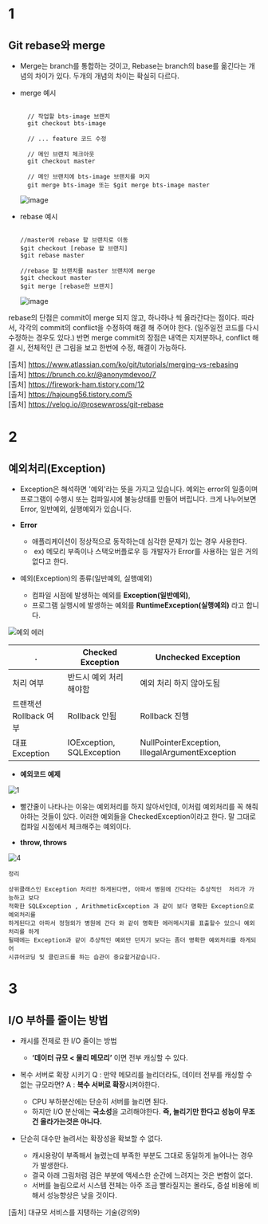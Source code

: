 # 1
## Git rebase와 merge

- Merge는 branch를 통합하는 것이고, Rebase는 branch의 base를 옮긴다는 개념의 차이가 있다. 두개의 개념의 차이는 확실히 다르다.

- merge 예시
    ```
    
      // 작업할 bts-image 브랜치
      git checkout bts-image
      
      // ... feature 코드 수정
      
      // 메인 브랜치 체크아웃
      git checkout master
      
      // 메인 브랜치에 bts-image 브랜치를 머지
      git merge bts-image 또는 $git merge bts-image master

    ```
    
    ![image](https://user-images.githubusercontent.com/20812458/161259646-e9d3c87f-5e64-4e6d-84aa-80683e75e64c.png)

- rebase 예시
    ```
    
    //master에 rebase 할 브랜치로 이동
    $git checkout [rebase 할 브랜치]
    $git rebase master

    //rebase 할 브랜치를 master 브랜치에 merge
    $git checkout master
    $git merge [rebase한 브랜치]
    
    ```
    
    ![image](https://user-images.githubusercontent.com/20812458/161260363-70ce5672-92ce-4ae9-a8eb-3a832f6f686e.png)

rebase의 단점은 commit이 merge 되지 않고, 하나하나 씩 올라간다는 점이다. 따라서, 각각의 commit의 conflict을 수정하여 해결 해 주어야 한다.
(일주일전 코드를 다시 수정하는 경우도 있다.)
반면 merge commit의 장점은 내역은 지저분하나, conflict 해결 시, 전체적인 큰 그림을 보고 한번에 수정, 해결이 가능하다.
    
[출처] https://www.atlassian.com/ko/git/tutorials/merging-vs-rebasing   
[출처] https://brunch.co.kr/@anonymdevoo/7   
[출처] https://firework-ham.tistory.com/12   
[출처] https://hajoung56.tistory.com/5   
[출처] https://velog.io/@rosewwross/git-rebase

# 2
## 예외처리(Exception)

- Exception은 해석하면 '예외'라는 뜻을 가지고 있습니다. 예외는 error의 일종이며 프로그램이 수행시 또는 컴파일시에 불능상태를 만들어 버립니다. 크게 나누어보면 Error, 일반예외, 실행예외가 있습니다.

- **Error**
    - 애플리케이션이 정상적으로 동작하는데 심각한 문제가 있는 경우 사용한다.
    -  ex) 메모리 부족이나 스택오버플로우 등 개발자가 Error를 사용하는 일은 거의 없다고 한다.

- 예외(Exception)의 종류(일반예외, 실행예외)
    - 컴파일 시점에 발생하는 예외를 **Exception(일반예외)**,
    - 프로그램 실행시에 발생하는 예외를 **RuntimeException(실행예외)** 라고 합니다.

![예외 에러](https://user-images.githubusercontent.com/83939644/161376531-93d6f0ca-dd5b-454f-a682-10780143f6c4.png)

|. |Checked Exception|Unchecked Exception|
|------|---|---|
|처리 여부|반드시 예외 처리 해야함|예외 처리 하지 않아도됨|
|트랜잭션 Rollback 여부|Rollback 안됨|Rollback 진행|
|대표 Exception|IOException, SQLException|NullPointerException, IllegalArgumentException|

- **예외코드 예제**

![1](https://user-images.githubusercontent.com/83939644/161376523-f4714a5e-ef24-4847-ae91-bc37eb716e78.png)

- 빨간줄이 나타나는 이유는 예외처리를 하지 않아서인데, 이처럼 예외처리를 꼭 해줘야하는 것들이 있다. 이러한 예외들을 CheckedException이라고 한다. 말 그대로 컴파일 시점에서 체크해주는 예외이다.

- **throw, throws**

![4](https://user-images.githubusercontent.com/83939644/161376527-63a84c9c-530f-4e4d-b1c5-4e8cf182799e.png)

```
정리

상위클래스인 Exception 처리만 하게된다면, 아파서 병원에 간다라는 추상적인  처리가 가능하고 보다   
적확한 SQLException , ArithmeticException 과 같이 보다 명확한 Exception으로 예외처리를   
하게된다고 아파서 정형외가 병원에 간다 와 같이 명확한 에러메시지를 표출할수 있으니 예외처리를 하게    
될때에는 Exception과 같이 추상적인 예외만 던지기 보다는 좀더 명확한 예외처리를 하게되어    
시큐어코딩 및 클린코드를 하는 습관이 중요할거같습니다.
```

# 3
## I/O 부하를 줄이는 방법
- 캐시를 전제로 한 I/O 줄이는 방법
    - **‘데이터 규모 < 물리 메모리’** 이면 전부 캐싱할 수 있다.

- 복수 서버로 확장 시키기
    Q : 만약 메모리를 늘리더라도, 데이터 전부를 캐싱할 수 없는 규모라면?
    A : **복수 서버로 확장**시켜야한다.
    - CPU 부하분산에는 단순히 서버를 늘리면 된다.
    - 하지만 I/O 분산에는 **국소성**을 고려해야한다. **즉, 늘리기만 한다고 성능이 무조건 올라가는것은 아니다.**

- 단순히 대수만 늘려서는 확장성을 확보할 수 없다.
    - 캐시용량이 부족해서 늘렸는데 부족한 부분도 그대로 동일하게 늘어나는 경우가 발생한다.
    - 결국 아래 그림처럼 검은 부분에 액세스한 순간에 느려지는 것은 변함이 없다.
    - 서버를 늘림으로서 시스템 전체는 아주 조금 빨라질지는 몰라도, 증설 비용에 비해서 성능향상은 낮을 것이다.

[출처] 대규모 서비스를 지탱하는 기술(강의9)

